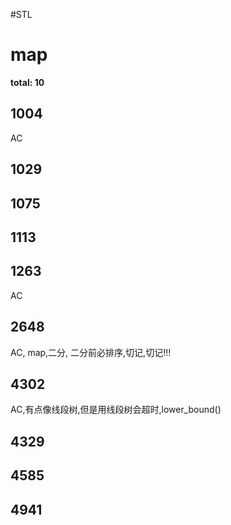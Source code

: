 #STL

# map
**total: 10**

## 1004
AC

## 1029

## 1075

## 1113

## 1263
AC

## 2648
AC, map,二分, 二分前必排序,切记,切记!!!

## 4302
AC,有点像线段树,但是用线段树会超时,lower_bound()

## 4329

## 4585

## 4941

